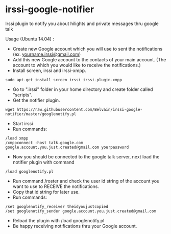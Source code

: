irssi-google-notifier
=====================

Irssi plugin to notify you about hilights and private messages thru google talk


Usage (Ubuntu 14.04) :

- Create new Google account which you will use to sent the notifications (ex. yourname.irssi@gmail.com)
- Add this new Google account to the contacts of your main account. (The account to which you would like to receive the notifications.)
- Install screen, irssi and irssi-xmpp.
```
sudo apt-get install screen irssi irssi-plugin-xmpp
```
- Go to ".irssi" folder in your home directory and create folder called "scripts".
- Get the notifier plugin.
```
wget https://raw.githubusercontent.com/Belvain/irssi-google-notifier/master/googlenotify.pl
```
- Start irssi
- Run commands:
```
/load xmpp
/xmppconnect -host talk.google.com google.account.you.just.created@gmail.com yourpassword
```
- Now you should be connected to the google talk server, next load the notifier plugin with command
```
/load googlenotify.pl
```
- Run command /roster and check the user id string of the account you want to use to RECEIVE the notifications.
- Copy that id string for later use.
- Run commands:
```
/set googlenotify_receiver theidyoujustcopied
/set googlenotify_sender google.account.you.just.created@gmail.com
```
- Reload the plugin with /load googlenotify.pl
- Be happy receiving notifications thru your Google account.
